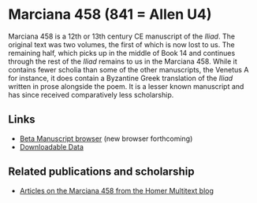 # Marciana 458 (841 = Allen U4) #

Marciana 458 is a 12th or 13th century CE manuscript of the *Iliad*. The original text was two volumes, the first of which is now lost to us. The remaining half, which picks up in the middle of Book 14 and continues through the rest of the *Iliad* remains to us in the Marciana 458. While it contains fewer scholia than some of the other manuscripts, the Venetus A for instance, it does contain a Byzantine Greek translation of the *Iliad* written in prose alongside the poem. It is a lesser known manuscript and has since received comparatively less scholarship.

## Links ##

- [Beta Manuscript browser][1] (new browser forthcoming)
- [Downloadable Data][2]

## Related publications and scholarship ##
- [Articles on the Marciana 458 from the Homer Multitext blog](http://homermultitext.blogspot.com/search/label/Marciana%20458)

[1]: http://pelike.hpcc.uh.edu/hmtdigital/svcforms

[2]: http://www.homermultitext.org/hmt-image-archive/